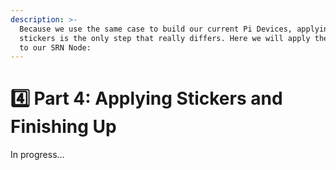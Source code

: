 ```yaml
---
description: >-
  Because we use the same case to build our current Pi Devices, applying
  stickers is the only step that really differs. Here we will apply the stickers
  to our SRN Node:
---
```


# 4️⃣ Part 4: Applying Stickers and Finishing Up

In progress...
